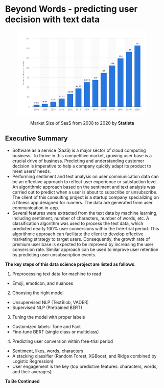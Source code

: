 # Beyond Words - predicting user decision with text data
<p align="center"><img src="https://github.com/er1czz/beyondwords/blob/main/background.PNG", width="400", style = "border:10px solid white"></p>  
<p align="center">Market Size of SaaS from 2008 to 2020 by <b>Statista</b></p>

## Executive Summary
  * Software as a service (SaaS) is a major sector of cloud computing business. To thrive in this competitive market, growing user base is a crucial drive of business. Predicting and understanding customer decision is imperative to help a company quickly adapt its product to meet users’ needs.  
  * Performing sentiment and text analysis on user communication data can be an effective approach to reflect user experience or satisfaction level. An algorithmic approach based on the sentiment and text analysis was carried out to predict when a user is about to subscribe or unsubscribe. The client of this consulting project is a startup company specializing on a fitness app designed for runners. The data are generated from user communication in-app.  
  * Several features were extracted from the text data by machine learning, including sentiment, number of characters, number of words, etc. A classification algorithm was used to process the text data, which predicted nearly 100% user conversions within the free-trial period. This algorithmic approach can facilitate the client to develop effective marketing strategy to target users. Consequently, the growth rate of premium user base is expected to be improved by increasing the user conversion rate. Similar approach can be used to improve user retention by predicting user unsubscription events.

**The key steps of this data science project are listed as follows:**   
1. Preprocessing text data for machine to read
 - Emoji, emoticon, and nuances
 
2. Choosing the right model
 - Unsupervised NLP (TextBlob, VADER)
 - Supervised NLP (Pretrained BERT)
 
3. Tuning the model with proper labels
 - Customized labels: Tone and Fact
 - Fine-tune BERT (single class or multiclass)
 
4. Predicting user conversion within free-trial period
 - Sentiment, likes, words, characters
 - A stacking classifier (Random Forest, XGBoost, and Ridge combined by Logistic Regression)
 - User engagement is the key (top predictive features: characters, words, and their averages)

**To Be Continued**
